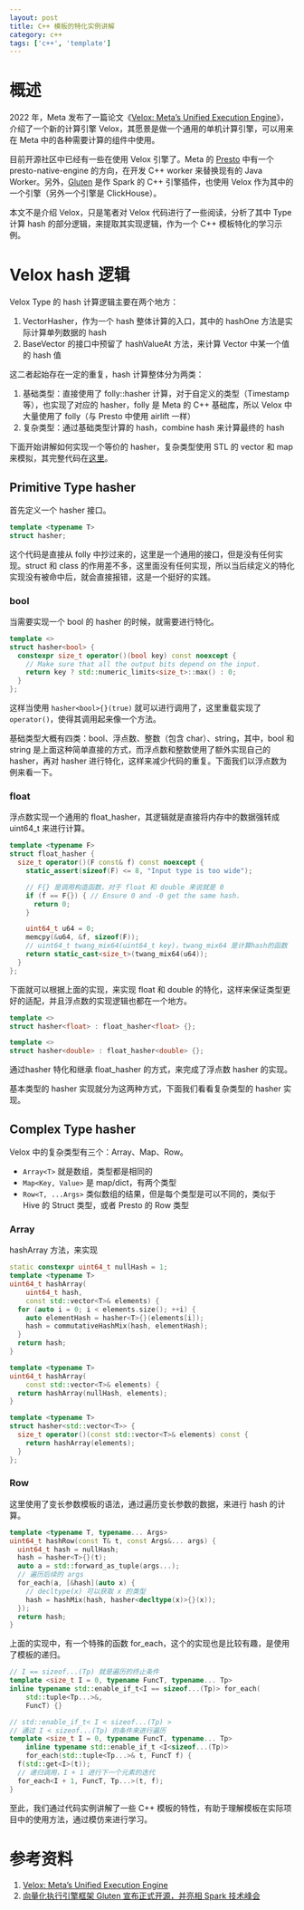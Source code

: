```yaml
---
layout: post
title: C++ 模板的特化实例讲解
category: c++
tags: ['c++', 'template']
---
```


# 概述

2022 年，Meta 发布了一篇论文《[Velox: Meta’s Unified Execution Engine](https://research.facebook.com/publications/velox-metas-unified-execution-engine/)》，介绍了一个新的计算引擎 Velox，其愿景是做一个通用的单机计算引擎，可以用来在 Meta 中的各种需要计算的组件中使用。

目前开源社区中已经有一些在使用 Velox 引擎了。Meta 的 [Presto](https://github.com/prestodb/presto) 中有一个 presto-native-engine 的方向，在开发 C++ worker 来替换现有的 Java Worker。另外，[Gluten](https://github.com/oap-project/gluten) 是作 Spark 的 C++ 引擎插件，也使用 Velox 作为其中的一个引擎（另外一个引擎是 ClickHouse）。

本文不是介绍 Velox，只是笔者对 Velox 代码进行了一些阅读，分析了其中 Type 计算 hash 的部分逻辑，来提取其实现逻辑，作为一个 C++ 模板特化的学习示例。

# Velox hash 逻辑

Velox Type 的 hash 计算逻辑主要在两个地方：
1. VectorHasher，作为一个 hash 整体计算的入口，其中的 hashOne 方法是实际计算单列数据的 hash
2. BaseVector 的接口中预留了 hashValueAt 方法，来计算 Vector 中某一个值的 hash 值

这二者起始存在一定的重复，hash 计算整体分为两类：
1. 基础类型：直接使用了 folly::hasher 计算，对于自定义的类型（Timestamp 等），也实现了对应的 hasher，folly 是 Meta 的 C++ 基础库，所以 Velox 中大量使用了 folly（与 Presto 中使用 airlift 一样）
2. 复杂类型：通过基础类型计算的 hash，combine hash 来计算最终的 hash

下面开始讲解如何实现一个等价的 hasher，复杂类型使用 STL 的 vector 和 map 来模拟，其完整代码在[这里](https://github.com/icejoywoo/cxx_snippets/blob/master/velox_/velox_hasher.cpp)。

## Primitive Type hasher

首先定义一个 hasher 接口。

```cpp
template <typename T>
struct hasher;
```

这个代码是直接从 folly 中抄过来的，这里是一个通用的接口，但是没有任何实现。struct 和 class 的作用差不多，这里面没有任何实现，所以当后续定义的特化实现没有被命中后，就会直接报错，这是一个挺好的实践。

### bool

当需要实现一个 bool 的 hasher 的时候，就需要进行特化。
 
```cpp
template <>
struct hasher<bool> {
  constexpr size_t operator()(bool key) const noexcept {
    // Make sure that all the output bits depend on the input.
    return key ? std::numeric_limits<size_t>::max() : 0;
  }
};
```

这样当使用 `hasher<bool>{}(true)` 就可以进行调用了，这里重载实现了 `operator()`，使得其调用起来像一个方法。

基础类型大概有四类：bool、浮点数、整数（包含 char）、string，其中，bool 和 string 是上面这种简单直接的方式，而浮点数和整数使用了额外实现自己的 hasher，再对 hasher 进行特化，这样来减少代码的重复。下面我们以浮点数为例来看一下。

### float

浮点数实现一个通用的 float_hasher，其逻辑就是直接将内存中的数据强转成 uint64_t 来进行计算。


```cpp
template <typename F>
struct float_hasher {
  size_t operator()(F const& f) const noexcept {
    static_assert(sizeof(F) <= 8, "Input type is too wide");

    // F{} 是调用构造函数，对于 float 和 double 来说就是 0
    if (f == F{}) { // Ensure 0 and -0 get the same hash.
      return 0;
    }

    uint64_t u64 = 0;
    memcpy(&u64, &f, sizeof(F));
    // uint64_t twang_mix64(uint64_t key)，twang_mix64 是计算hash的函数
    return static_cast<size_t>(twang_mix64(u64));
  }
};
```

下面就可以根据上面的实现，来实现 float 和 double 的特化，这样来保证类型更好的适配，并且浮点数的实现逻辑也都在一个地方。

```cpp
template <>
struct hasher<float> : float_hasher<float> {};

template <>
struct hasher<double> : float_hasher<double> {};
```

通过hasher 特化和继承 float_hasher 的方式，来完成了浮点数 hasher 的实现。

基本类型的 hasher 实现就分为这两种方式，下面我们看看复杂类型的 hasher 实现。

## Complex Type hasher

Velox 中的复杂类型有三个：Array、Map、Row。
* `Array<T>` 就是数组，类型都是相同的
* `Map<Key, Value>` 是 map/dict，有两个类型
* `Row<T, ...Args>` 类似数组的结果，但是每个类型是可以不同的，类似于 Hive 的 Struct 类型，或者 Presto 的 Row 类型

### Array

hashArray 方法，来实现

```cpp
static constexpr uint64_t nullHash = 1;
template <typename T>
uint64_t hashArray(
    uint64_t hash,
    const std::vector<T>& elements) {
  for (auto i = 0; i < elements.size(); ++i) {
    auto elementHash = hasher<T>{}(elements[i]);
    hash = commutativeHashMix(hash, elementHash);
  }
  return hash;
}

template <typename T>
uint64_t hashArray(
    const std::vector<T>& elements) {
  return hashArray(nullHash, elements);
}
```

```cpp
template <typename T>
struct hasher<std::vector<T>> {
  size_t operator()(const std::vector<T>& elements) const {
    return hashArray(elements);
  }
};
```


### Row

这里使用了变长参数模板的语法，通过遍历变长参数的数据，来进行 hash 的计算。

```cpp
template <typename T, typename... Args>
uint64_t hashRow(const T& t, const Args&... args) {
  uint64_t hash = nullHash;
  hash = hasher<T>{}(t);
  auto a = std::forward_as_tuple(args...);
  // 遍历后续的 args
  for_each(a, [&hash](auto x) {
  	// decltype(x) 可以获取 x 的类型
    hash = hashMix(hash, hasher<decltype(x)>{}(x));
  });
  return hash;
}
```

上面的实现中，有一个特殊的函数 for_each，这个的实现也是比较有趣，是使用了模板的递归。

```cpp
// I == sizeof...(Tp) 就是遍历的终止条件
template <size_t I = 0, typename FuncT, typename... Tp>
inline typename std::enable_if_t<I == sizeof...(Tp)> for_each(
    std::tuple<Tp...>&,
    FuncT) {}

// std::enable_if_t< I < sizeof...(Tp) >
// 通过 I < sizeof...(Tp) 的条件来进行遍历
template <size_t I = 0, typename FuncT, typename... Tp>
    inline typename std::enable_if_t <I<sizeof...(Tp)> 
    for_each(std::tuple<Tp...>& t, FuncT f) {
  f(std::get<I>(t));
  // 递归调用，I + 1 进行下一个元素的迭代
  for_each<I + 1, FuncT, Tp...>(t, f);
}
```

至此，我们通过代码实例讲解了一些 C++ 模板的特性，有助于理解模板在实际项目中的使用方法，通过模仿来进行学习。

# 参考资料

1. [Velox: Meta’s Unified Execution Engine](https://research.facebook.com/publications/velox-metas-unified-execution-engine/)
2. [向量化执行引擎框架 Gluten 宣布正式开源，并亮相 Spark 技术峰会](https://cn.kyligence.io/blog/gluten-spark/)
